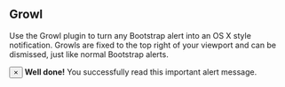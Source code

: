 ## Growl

Use the Growl plugin to turn any Bootstrap alert into an OS X style notification. Growls are fixed to the top right of your viewport and can be dismissed, just like normal Bootstrap alerts.


<div class="growl growl-static">
  <div class="alert alert-dark alert-dismissable" role="alert">
    <button type="button" class="close" data-dismiss="alert" aria-label="Close">
      <span aria-hidden="true">×</span>
    </button>
    <strong>Well done!</strong> You successfully read this important alert message.
  </div>
</div>

